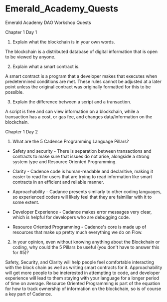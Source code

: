 # Emerald_Academy_Quests
Emerald Academy DAO Workshop Quests

Chapter 1 Day 1
1) Explain what the blockchain is in your own words.

  The blockchain is a distributed database of digital information that is open to be viewed by anyone.

2) Explain what a smart contract is.

  A smart contract is a program that a developer makes that executes when predetermined conditions are met. These rules cannot be adjusted at a later point unless the original contract was originally formatted for this to be possible.

3) Explain the difference between a script and a transaction.

  A script is free and can view information on a blockchain, while a transaction has a cost, or gas fee, and changes data/information on the blockchain.



Chapter 1 Day 2
  1. What are the 5 Cadence Programming Language Pillars?

- Safety and security - 
There is separation between transactions and contracts to make sure that issues do not arise, alongside a strong system type and Resource Oriented Programming.

- Clarity -
Cadence code is human-readable and declaritive, making it easier to read for users that are trying to read information like smart contracts in an efficient and reliable manner.

- Approachability -
Cadance presents similarly to other coding languages, so experienced coders will likely feel that they are faimiliar with it to some extent.

- Developer Experience -
Cadance makes error messages very clear, which is helpful for developers who are debugging code.

- Resource Oriented Programming -
Cadence's core is made up of resources that make up pretty much everything we do on Flow.

2. In your opinion, even without knowing anything about the Blockchain or coding, why could the 5 Pillars be useful (you don't have to answer this for #5)?

  Safety, Security, and Clarity will help people feel comfortable interacting with the block chain as well as writing smart contracts for it. Approachability will get more people to be ineterested in attempting to code, and developer experience will lead to them staying with your language for a longer period of time on average. Resource Oriented Programming is part of the equation for how to track ownership of information on the blockchain, so is of course a key part of Cadence.
